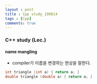 ```yaml
---
layout : post
title : Cpp study_190814
tags : [Cpp]
comments: true
---
```

### C++ study (Lec.)

#### name mangling
- compiler가 이름을 변경하는 현상을 말한다.

```cpp
int triangle (int a) { return a; }
double triangle (double a) { return a; }

```
